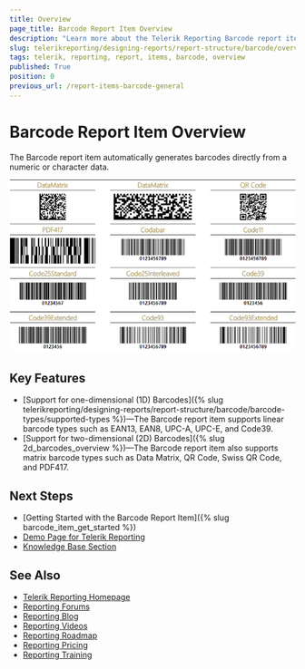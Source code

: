 ```yaml
---
title: Overview
page_title: Barcode Report Item Overview
description: "Learn more about the Telerik Reporting Barcode report item."
slug: telerikreporting/designing-reports/report-structure/barcode/overview
tags: telerik, reporting, report, items, barcode, overview
published: True
position: 0
previous_url: /report-items-barcode-general
---
```


# Barcode Report Item Overview

The Barcode report item automatically generates barcodes directly from a numeric or character data. 

![barcode-overview](images/Barcodes/barcode-overview.png)

## Key Features 

* [Support for one-dimensional (1D) Barcodes]({% slug telerikreporting/designing-reports/report-structure/barcode/barcode-types/supported-types %})—The Barcode report item supports linear barcode types such as EAN13, EAN8, UPC-A, UPC-E, and Code39.
* [Support for two-dimensional (2D) Barcodes]({% slug 2d_barcodes_overview %})—The Barcode report item also supports matrix barcode types such as Data Matrix, QR Code, Swiss QR Code, and PDF417. 

## Next Steps 

* [Getting Started with the Barcode Report Item]({% slug barcode_item_get_started %})
* [Demo Page for Telerik Reporting](https://demos.telerik.com/reporting) 
* [Knowledge Base Section](/knowledge-base)

## See Also 

* [Telerik Reporting Homepage](https://www.telerik.com/products/reporting)
* [Reporting Forums](https://www.telerik.com/forums/reporting)
* [Reporting Blog](https://www.telerik.com/blogs/tag/reporting)
* [Reporting Videos](https://www.telerik.com/videos/reporting)
* [Reporting Roadmap](https://www.telerik.com/support/whats-new/reporting/roadmap)
* [Reporting Pricing](https://www.telerik.com/purchase/individual/reporting)
* [Reporting Training](https://learn.telerik.com/learn/course/external/view/elearning/19/reporting-report-server-training)
